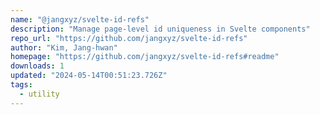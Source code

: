 ```yaml
---
name: "@jangxyz/svelte-id-refs"
description: "Manage page-level id uniqueness in Svelte components"
repo_url: "https://github.com/jangxyz/svelte-id-refs"
author: "Kim, Jang-hwan"
homepage: "https://github.com/jangxyz/svelte-id-refs#readme"
downloads: 1
updated: "2024-05-14T00:51:23.726Z"
tags: 
  - utility
---
```

